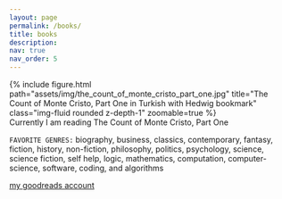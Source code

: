 ```yaml
---
layout: page
permalink: /books/
title: books
description: 
nav: true
nav_order: 5
---
```



<div class="row justify-content-sm-center">
    <div class="col-sm-4 mt-3 mt-md-0">
        {% include figure.html path="assets/img/the_count_of_monte_cristo_part_one.jpg" title="The Count of Monte Cristo, Part One in Turkish with Hedwig bookmark" class="img-fluid rounded z-depth-1" zoomable=true %}
    </div>
</div>
<div class="caption">
    Currently I am reading The Count of Monte Cristo, Part One
</div>

`FAVORITE GENRES:` biography, business, classics, contemporary, fantasy, fiction, history, non-fiction, philosophy, politics, psychology, science, science fiction, self help, logic, mathematics, computation, computer-science, software, coding, and algorithms

<a href="https://www.goodreads.com/user/show/8866015-feyza">my goodreads account</a>